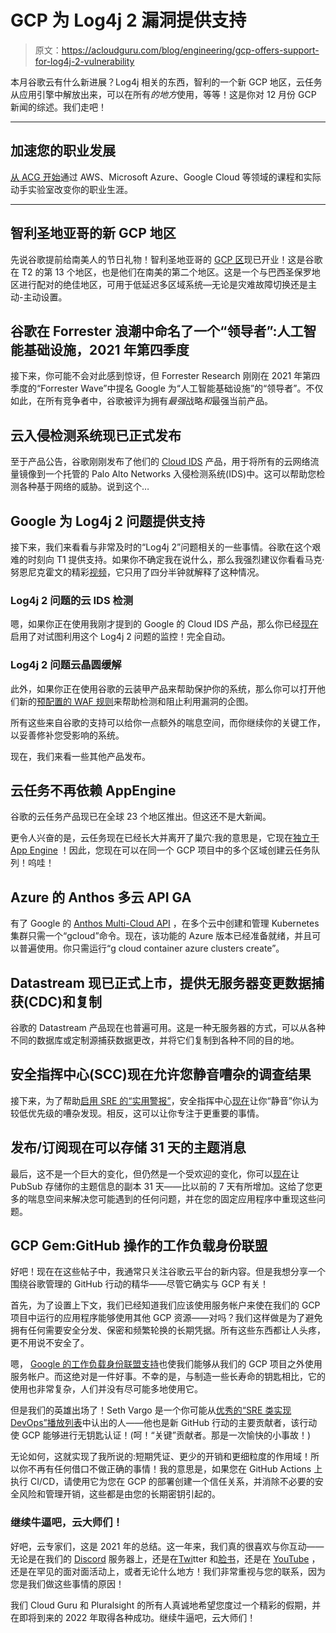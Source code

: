 # GCP 为 Log4j 2 漏洞提供支持

> 原文：<https://acloudguru.com/blog/engineering/gcp-offers-support-for-log4j-2-vulnerability>

本月谷歌云有什么新进展？Log4j 相关的东西，智利的一个新 GCP 地区，云任务从应用引擎中解放出来，可以在所有*的地方*使用，等等！这是你对 12 月份 GCP 新闻的综述。我们走吧！

* * *

## 加速您的职业发展

[从 ACG 开始](https://acloudguru.com/pricing)通过 AWS、Microsoft Azure、Google Cloud 等领域的课程和实际动手实验室改变你的职业生涯。

* * *

## 智利圣地亚哥的新 GCP 地区

先说谷歌提前给南美人的节日礼物！智利圣地亚哥的 [GCP 区](https://cloud.google.com/blog/products/infrastructure/google-cloud-platform-region-updates)现已开业！这是谷歌在 T2 的第 13 个地区，也是他们在南美的第二个地区。这是一个与巴西圣保罗地区进行配对的绝佳地区，可用于低延迟多区域系统—无论是灾难故障切换还是主动-主动设置。

## 谷歌在 Forrester 浪潮中命名了一个“领导者”:人工智能基础设施，2021 年第四季度

接下来，你可能不会对此感到惊讶，但 Forrester Research 刚刚在 2021 年第四季度的“Forrester Wave”中提名 Google 为“人工智能基础设施”的“领导者”。不仅如此，在所有竞争者中，谷歌被评为拥有*最强*战略*和*最强当前产品。

## 云入侵检测系统现已正式发布

至于产品公告，谷歌刚刚发布了他们的 [Cloud IDS](https://cloud.google.com/blog/products/identity-security/announcing-general-availability-of-google-cloud-ids) 产品，用于将所有的云网络流量镜像到一个托管的 Palo Alto Networks 入侵检测系统(IDS)中。这可以帮助您检测各种基于网络的威胁。说到这个…

## Google 为 Log4j 2 问题提供支持

接下来，我们来看看与非常及时的“Log4j 2”问题相关的一些事情。谷歌在这个艰难的时刻向 T1 提供支持。如果你不确定我在说什么，那么我强烈建议你看看马克·努恩尼克霍文的精彩[视频](https://youtu.be/cnGQjW4E_HA)，它只用了四分半钟就解释了这种情况。

### Log4j 2 问题的云 IDS 检测

嗯，如果你正在使用我刚才提到的 Google 的 Cloud IDS 产品，那么你已经[现在](https://cloud.google.com/blog/products/identity-security/cloud-ids-to-help-detect-cve-2021-44228-apache-log4j-vulnerability)启用了对试图利用这个 Log4j 2 问题的监控！完全自动。

### Log4j 2 问题云晶圆缓解

此外，如果你正在使用谷歌的云装甲产品来帮助保护你的系统，那么你可以打开他们新的[预配置的 WAF 规则](https://cloud.google.com/blog/products/identity-security/cloud-armor-waf-rule-to-help-address-apache-log4j-vulnerability)来帮助检测和阻止利用漏洞的企图。

所有这些来自谷歌的支持可以给你一点额外的喘息空间，而你继续你的关键工作，以妥善修补您受影响的系统。

现在，我们来看一些其他产品发布。

## 云任务不再依赖 AppEngine

谷歌的云任务产品现已在全球 23 个地区推出。但这还不是大新闻。

更令人兴奋的是，云任务现在已经长大并离开了巢穴:我的意思是，它现在[独立于 App Engine](https://cloud.google.com/blog/products/serverless/deploy-cloud-tasks-queues-in-multiple-gcp-regions) ！因此，您现在可以在同一个 GCP 项目中的多个区域创建云任务队列！呜哇！

## Azure 的 Anthos 多云 API GA

有了 Google 的 [Anthos Multi-Cloud API](https://cloud.google.com/blog/products/containers-kubernetes/google-cloud-anthos-multicloud-api-and-gke-on-azure-ga) ，在多个云中创建和管理 Kubernetes 集群只需一个“gcloud”命令。现在，该功能的 Azure 版本已经准备就绪，并且可以普遍使用。你只需运行“g cloud container azure clusters create”。

## Datastream 现已正式上市，提供无服务器变更数据捕获(CDC)和复制

谷歌的 Datastream 产品现在也普遍可用。这是一种无服务器的方式，可以从各种不同的数据库或定制源捕获数据更改，并将它们复制到各种不同的目的地。

## 安全指挥中心(SCC)现在允许您静音嘈杂的调查结果

接下来，为了帮助[启用 SRE 的“实用警报”](https://sre.google/sre-book/practical-alerting/)，安全指挥中心[现在](https://cloud.google.com/blog/products/identity-security/announcing-mute-findings-capability-security-command-center)让你“静音”你认为较低优先级的嘈杂发现。相反，这可以让你专注于更重要的事情。

## 发布/订阅现在可以存储 31 天的主题消息

最后，这不是一个巨大的变化，但仍然是一个受欢迎的变化，你可以[现在](https://cloud.google.com/blog/products/data-analytics/pubsub-launches-extended-message-storage-for-event-sourcing)让 PubSub 存储你的主题信息的副本 31 天——比以前的 7 天有所增加。这给了您更多的喘息空间来解决您可能遇到的任何问题，并在您的固定应用程序中重现这些问题。

## GCP Gem:GitHub 操作的工作负载身份联盟

好吧！现在在这些帖子中，我通常只关注谷歌云平台的新内容。但是我想分享一个围绕谷歌管理的 GitHub 行动的精华——尽管它确实与 GCP 有关！

首先，为了设置上下文，我们已经知道我们应该使用服务帐户来使在我们的 GCP 项目中运行的应用程序能够使用其他 GCP 资源——对吗？我们这样做是为了避免拥有任何需要安全分发、保密和频繁轮换的长期凭据。所有这些东西都让人头疼，更不用说不安全了。

嗯， [Google 的工作负载身份联盟支持](https://cloud.google.com/blog/products/identity-security/enabling-keyless-authentication-from-github-actions)也使我们能够从我们的 GCP 项目之外使用服务帐户。而这绝对是一件好事。不幸的是，与制造一些长寿命的钥匙相比，它的使用也非常复杂，人们并没有尽可能多地使用它。

但是我们的英雄出场了！Seth Vargo 是一个你可能从[优秀的“SRE 类实现 DevOps”播放列表](https://youtube.com/playlist?list=PLIivdWyY5sqJrKl7D2u-gmis8h9K66qoj)中认出的人——他也是新 GitHub 行动的主要贡献者，该行动使 GCP 能够进行无钥匙认证！(呵！“关键”贡献者。那是一次愉快的小事故！)

无论如何，这就实现了我所说的:短期凭证、更少的开销和更细粒度的作用域！所以你不再有任何借口不做正确的事情！我的意思是，如果您在 GitHub Actions 上执行 CI/CD，请使用它为您在 GCP 的部署创建一个信任关系，并消除不必要的安全风险和管理开销，这些都是由您的长期密钥引起的。

### 继续牛逼吧，云大师们！

好吧，云专家们，这是 2021 年的总结。这一年来，我们真的很喜欢与你互动——无论是在我们的 [Discord](http://discord.gg/acloudguru) 服务器上，还是在[Twi](https://twitter.com/acloudguru)tter 和[脸书](https://www.facebook.com/acloudguru)，还是在 [YouTube](https://www.youtube.com/c/AcloudGuru/?sub_confirmation=1) ，还是在罕见的面对面活动上，或者无论什么地方！我们非常重视与您的联系，因为您是我们做这些事情的原因！

我们 Cloud Guru 和 Pluralsight 的所有人真诚地希望您度过一个精彩的假期，并在即将到来的 2022 年取得各种成功。继续牛逼吧，云大师们！